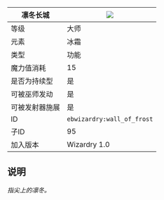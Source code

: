 | 凛冬长城 |![](https://github.com/Electroblob77/Wizardry/blob/1.12.2/src/main/resources/assets/ebwizardry/textures/spells/wall_of_frost.png)|
|---|---|
| 等级 | 大师 |
| 元素 | 冰霜 |
| 类型 | 功能 |
| 魔力值消耗 | 15 |
| 是否为持续型 | 是 |
| 可被巫师发动 | 是 |
| 可被发射器施展 | 是 |
| ID | `ebwizardry:wall_of_frost` |
| 子ID | 95 |
| 加入版本 | Wizardry 1.0 |
## 说明
_指尖上的凛冬。_
